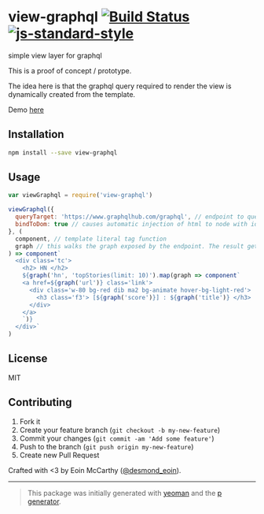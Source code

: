 # view-graphql [![Build Status](https://secure.travis-ci.org/des-des/view-graphql.svg?branch=master)](https://travis-ci.org/des-des/view-graphql) [![js-standard-style](https://img.shields.io/badge/code%20style-standard-brightgreen.svg?style=flat)](https://github.com/feross/standard)

simple view layer for graphql

This is a proof of concept / prototype.

The idea here is that the graphql query required to render the view is dynamically created from the template.

Demo [here](https://des-des.github.io/view-graphql/)

## Installation

```bash
npm install --save view-graphql
```

## Usage

```javascript
var viewGraphql = require('view-graphql')

viewGraphql({
  queryTarget: 'https://www.graphqlhub.com/graphql', // endpoint to query
  bindToDom: true // causes automatic injection of html to node with id 'root'
}, (
  component, // template literal tag function
  graph // this walks the graph exposed by the endpoint. The result gets injected into the template
) => component`
  <div class='tc'>
    <h2> HN </h2>
    ${graph('hn', 'topStories(limit: 10)').map(graph => component`
    <a href=${graph('url')} class='link'>
      <div class='w-80 bg-red dib ma2 bg-animate hover-bg-light-red'>
        <h3 class='f3'> [${graph('score')}] : ${graph('title')} </h3>
      </div>
    </a>
    `)}
  </div>`
)
```

## License

MIT

## Contributing

1. Fork it
2. Create your feature branch (`git checkout -b my-new-feature`)
3. Commit your changes (`git commit -am 'Add some feature'`)
4. Push to the branch (`git push origin my-new-feature`)
5. Create new Pull Request

Crafted with <3 by Eoin McCarthy ([@desmond_eoin](https://twitter.com/desmond_eoin)).

***

> This package was initially generated with [yeoman](http://yeoman.io) and the [p generator](https://github.com/johnotander/generator-p.git).
